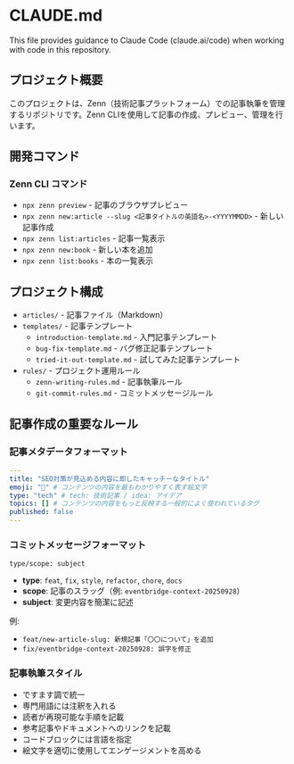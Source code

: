 # CLAUDE.md

This file provides guidance to Claude Code (claude.ai/code) when working with code in this repository.

## プロジェクト概要

このプロジェクトは、Zenn（技術記事プラットフォーム）での記事執筆を管理するリポジトリです。Zenn CLIを使用して記事の作成、プレビュー、管理を行います。

## 開発コマンド

### Zenn CLI コマンド
- `npx zenn preview` - 記事のブラウザプレビュー
- `npx zenn new:article --slug <記事タイトルの英語名>-<YYYYMMDD>` - 新しい記事作成
- `npx zenn list:articles` - 記事一覧表示
- `npx zenn new:book` - 新しい本を追加
- `npx zenn list:books` - 本の一覧表示

## プロジェクト構成

- `articles/` - 記事ファイル（Markdown）
- `templates/` - 記事テンプレート
  - `introduction-template.md` - 入門記事テンプレート
  - `bug-fix-template.md` - バグ修正記事テンプレート
  - `tried-it-out-template.md` - 試してみた記事テンプレート
- `rules/` - プロジェクト運用ルール
  - `zenn-writing-rules.md` - 記事執筆ルール
  - `git-commit-rules.md` - コミットメッセージルール

## 記事作成の重要なルール

### 記事メタデータフォーマット
```yaml
---
title: "SEO対策が見込める内容に即したキャッチーなタイトル"
emoji: "🐡" # コンテンツの内容を最もわかりやすく表す絵文字
type: "tech" # tech: 技術記事 / idea: アイデア
topics: [] # コンテンツの内容をもっと反映する一般的によく使われているタグ
published: false
---
```

### コミットメッセージフォーマット
`type/scope: subject`

- **type**: `feat`, `fix`, `style`, `refactor`, `chore`, `docs`
- **scope**: 記事のスラッグ（例: `eventbridge-context-20250928`）
- **subject**: 変更内容を簡潔に記述

例:
- `feat/new-article-slug: 新規記事「〇〇について」を追加`
- `fix/eventbridge-context-20250928: 誤字を修正`

### 記事執筆スタイル
- ですます調で統一
- 専門用語には注釈を入れる
- 読者が再現可能な手順を記載
- 参考記事やドキュメントへのリンクを記載
- コードブロックには言語を指定
- 絵文字を適切に使用してエンゲージメントを高める